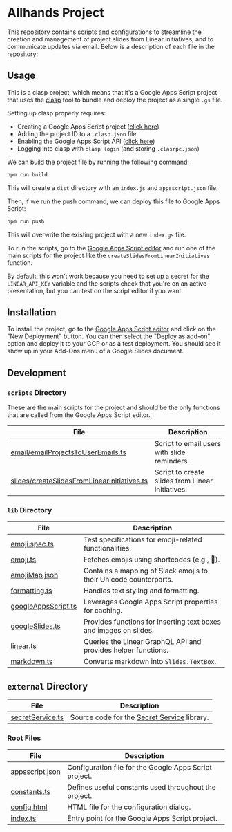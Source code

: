 # Allhands Project

This repository contains scripts and configurations to streamline the creation and management of project slides from Linear initiatives, and to communicate updates via email. Below is a description of each file in the repository:

## Usage

This is a clasp project, which means that it's a Google Apps Script project that uses the [clasp](https://developers.google.com/apps-script/guides/clasp) tool to bundle and deploy the project as a single `.gs` file. 

Setting up clasp properly requires:
- Creating a Google Apps Script project ([click here](https://script.google.com/home/start))
- Adding the project ID to a `.clasp.json` file
- Enabling the Google Apps Script API ([click here](https://script.google.com/home/usersettings))
- Logging into clasp with `clasp login` (and storing `.clasrpc.json`)

We can build the project file by running the following command:

```sh
npm run build
```

This will create a `dist` directory with an `index.js` and `appsscript.json` file.

Then, if we run the push command, we can deploy this file to Google Apps Script:

```sh
npm run push
```

This will overwrite the existing project with a new `index.gs` file.

To run the scripts, go to the [Google Apps Script editor](https://script.google.com/home) and run one of the main scripts for the project like the `createSlidesFromLinearInitiatives` function. 

By default, this won't work because you need to set up a secret for the `LINEAR_API_KEY` variable and the scripts check that you're on an active presentation, but you can test on the script editor if you want.

## Installation

To install the project, go to the [Google Apps Script editor](https://script.google.com/home) and click on the "New Deployment" button. You can then select the "Deploy as add-on" option and deploy it to your GCP or as a test deployment. You should see it show up in your Add-Ons menu of a Google Slides document.

## Development

### `scripts` Directory

These are the main scripts for the project and should be the only functions that are called from the Google Apps Script editor.

| File                                                                                     | Description                                           |
| ---------------------------------------------------------------------------------------- | ----------------------------------------------------- |
| [email/emailProjectsToUserEmails.ts](src/scripts/email/emailProjectLeadsWithSlides.ts)     | Script to email users with slide reminders.           |
| [slides/createSlidesFromLinearInitiatives.ts](src/scripts/slides/createSlidesFromLinearInitiatives.ts) | Script to create slides from Linear initiatives. |


### `lib` Directory

| File                                               | Description                                                       |
| -------------------------------------------------- | ----------------------------------------------------------------- |
| [emoji.spec.ts](src/lib/emoji.spec.ts)             | Test specifications for emoji-related functionalities.            |
| [emoji.ts](src/lib/emoji.ts)                       | Fetches emojis using shortcodes (e.g., :woman:).                  |
| [emojiMap.json](src/lib/emojiMap.json)             | Contains a mapping of Slack emojis to their Unicode counterparts. |
| [formatting.ts](src/lib/formatting.ts)             | Handles text styling and formatting.                              |
| [googleAppsScript.ts](src/lib/googleAppsScript.ts) | Leverages Google Apps Script properties for caching.              |
| [googleSlides.ts](src/lib/googleSlides.ts)         | Provides functions for inserting text boxes and images on slides. |
| [linear.ts](src/lib/linear.ts)                     | Queries the Linear GraphQL API and provides helper functions.     |
| [markdown.ts](src/lib/markdown.ts)                 | Converts markdown into `Slides.TextBox`.                          |

## `external` Directory

| File                                              | Description                                                                                   |
| ------------------------------------------------- | --------------------------------------------------------------------------------------------- |
| [secretService.ts](src/external/secretService.ts) | Source code for the [Secret Service](https://github.com/dataful-tech/secret-service) library. |

### Root Files

| File                                   | Description                                            |
| -------------------------------------- | ------------------------------------------------------ |
| [appsscript.json](src/appsscript.json) | Configuration file for the Google Apps Script project. |
| [constants.ts](src/constants.ts)       | Defines useful constants used throughout the project.  |
| [config.html](src/config.html)         | HTML file for the configuration dialog.                |
| [index.ts](src/index.ts)               | Entry point for the Google Apps Script project.        |

